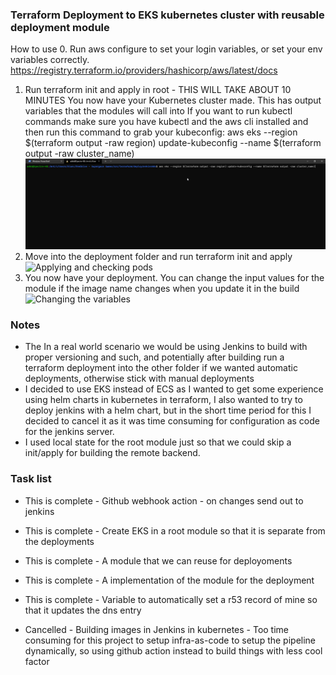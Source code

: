 ### Terraform Deployment to EKS kubernetes cluster with reusable deployment module
How to use
0. Run aws configure to set your login variables, or set your env variables correctly.
    https://registry.terraform.io/providers/hashicorp/aws/latest/docs
1. Run terraform init and apply in root - THIS WILL TAKE ABOUT 10 MINUTES
    You now have your Kubernetes cluster made.  This has output variables that the modules will call into
    If you want to run kubectl commands make sure you have kubectl and the aws cli installed and then run this command to grab your kubeconfig:
        aws eks --region $(terraform output -raw region) update-kubeconfig --name $(terraform output -raw cluster_name)
        ![Getting your kubeconfig](https://github.com/kjblanchard/terraformHelmk8sDeploy/raw/master/content/getkctl.gif "Logo Title Text 1")
2. Move into the deployment folder and run terraform init and apply
        ![Applying and checking pods](https://github.com/[kjblanchard]/[reponame]/blob/[branch]/image.jpg?raw=true)
3. You now have your deployment.  You can change the input values for the module if the image name changes when you update it in the build
        ![Changing the variables](https://github.com/[kjblanchard]/[reponame]/blob/[branch]/image.jpg?raw=true)

### Notes
- The In a real world scenario we would be using Jenkins to build with proper versioning and such, and potentially after building run a terraform deployment into the other folder if we wanted automatic deployments, otherwise stick with manual deployments
- I decided to use EKS instead of ECS as I wanted to get some experience using helm charts in kubernetes in terraform, I also wanted to try to deploy jenkins with a helm chart, but in the short time period for this I decided to cancel it as it was time consuming for configuration as code for the jenkins server.
- I used local state for the root module just so that we could skip a init/apply for building the remote backend.

### Task list
- This is complete - Github webhook action - on changes send out to jenkins
- This is complete - Create EKS in a root module so that it is separate from the deployments
- This is complete - A module that we can reuse for deployoments
- This is complete - A implementation of the module for the deployment
- This is complete - Variable to automatically set a r53 record of mine so that it updates the dns entry

- Cancelled - Building images in Jenkins in kubernetes - Too time consuming for this project to setup infra-as-code to setup the pipeline dynamically, so using github action instead to build things with less cool factor